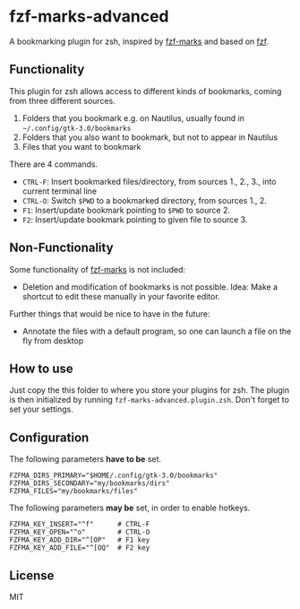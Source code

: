 # fzf-marks-advanced

A bookmarking plugin for zsh, inspired by [fzf-marks](https://github.com/urbainvaes/fzf-marks) and based on [fzf](https://github.com/junegunn/fzf).

## Functionality

This plugin for zsh allows access to different kinds of bookmarks, coming from three different sources.
1) Folders that you bookmark e.g. on Nautilus, usually found in `~/.config/gtk-3.0/bookmarks`
2) Folders that you also want to bookmark, but not to appear in Nautilus
3) Files that you want to bookmark

There are 4 commands.

* `CTRL-F`: Insert bookmarked files/directory, from sources 1., 2., 3., into current terminal line
* `CTRL-O`: Switch `$PWD` to a bookmarked directory, from sources 1., 2.
* `F1`: Insert/update bookmark pointing to `$PWD` to source 2.
* `F2`: Insert/update bookmark pointing to given file to source 3.

## Non-Functionality

Some functionality of [fzf-marks](https://github.com/urbainvaes/fzf-marks) is not included:

* Deletion and modification of bookmarks is not possible. Idea: Make a shortcut to edit these manually in your favorite editor.

Further things that would be nice to have in the future:

* Annotate the files with a default program, so one can launch a file on the fly from desktop

## How to use
Just copy the this folder to where you store your plugins for zsh. The plugin is then initialized by running `fzf-marks-advanced.plugin.zsh`. Don't forget to set your settings.

## Configuration
The following parameters **have to be** set.

```
FZFMA_DIRS_PRIMARY="$HOME/.config/gtk-3.0/bookmarks"
FZFMA_DIRS_SECONDARY="my/bookmarks/dirs"
FZFMA_FILES="my/bookmarks/files"
```

The following parameters **may be** set, in order to enable hotkeys.
```
FZFMA_KEY_INSERT="^f"      # CTRL-F
FZFMA_KEY_OPEN="^o"        # CTRL-O
FZFMA_KEY_ADD_DIR="^[OP"   # F1 key
FZFMA_KEY_ADD_FILE="^[OQ"  # F2 key
```

## License

MIT
